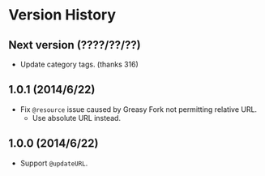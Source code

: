 Version History
===============

## Next version (????/??/??)
* Update category tags. (thanks 316)

## 1.0.1 (2014/6/22)
* Fix `@resource` issue caused by Greasy Fork not permitting relative URL.
  * Use absolute URL instead.

## 1.0.0 (2014/6/22)
* Support `@updateURL`.
